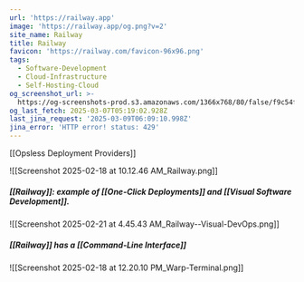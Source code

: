 ```yaml
---
url: 'https://railway.app'
image: 'https://railway.app/og.png?v=2'
site_name: Railway
title: Railway
favicon: 'https://railway.com/favicon-96x96.png'
tags:
  - Software-Development
  - Cloud-Infrastructure
  - Self-Hosting-Cloud
og_screenshot_url: >-
  https://og-screenshots-prod.s3.amazonaws.com/1366x768/80/false/f9c54fe1585ef1f2a93ec452d39798ea7298ae9e76b43bb0024bb36aeee71592.jpeg
og_last_fetch: 2025-03-07T05:19:02.928Z
last_jina_request: '2025-03-09T06:09:10.998Z'
jina_error: 'HTTP error! status: 429'
---
```

[[Opsless Deployment Providers]]

![[Screenshot 2025-02-18 at 10.12.46 AM_Railway.png]]
##### [[Railway]]: example of [[One-Click Deployments]] and [[Visual Software Development]].
![[Screenshot 2025-02-21 at 4.45.43 AM_Railway--Visual-DevOps.png]]
##### [[Railway]] has a [[Command-Line Interface]]
![[Screenshot 2025-02-18 at 12.20.10 PM_Warp-Terminal.png]]

